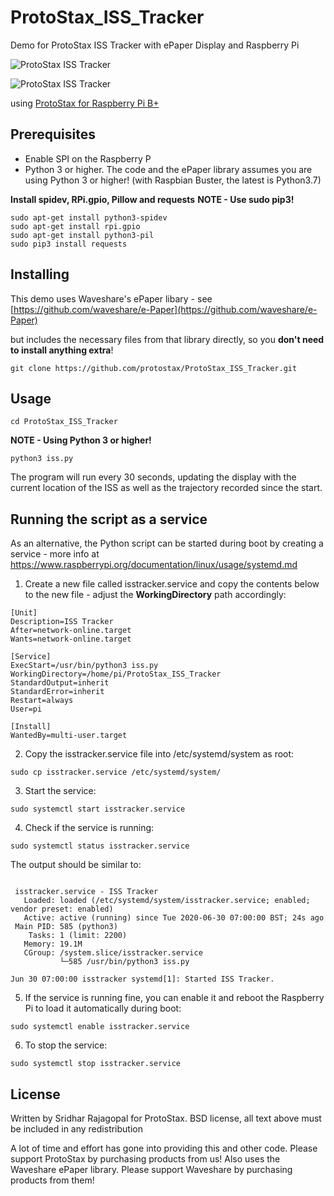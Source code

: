 # ProtoStax_ISS_Tracker
Demo for ProtoStax ISS Tracker with ePaper Display and Raspberry Pi

![ProtoStax ISS Tracker](ProtoStax_ISS_Tracker.jpg)

![ProtoStax ISS Tracker](ProtoStax_ISS_Tracker.gif)


using [ProtoStax for Raspberry Pi B+](https://www.protostax.com/products/protostax-for-raspberry-pi-b)

## Prerequisites

* Enable SPI on the Raspberry P
* Python 3 or higher. The code and the ePaper library assumes you are
  using Python 3 or higher! (with Raspbian Buster, the latest is
  Python3.7)

**Install spidev, RPi.gpio, Pillow and requests**
**NOTE - Use sudo pip3!**

```
sudo apt-get install python3-spidev
sudo apt-get install rpi.gpio
sudo apt-get install python3-pil
sudo pip3 install requests
```


## Installing

This demo uses Waveshare's ePaper libary - see
[https://github.com/waveshare/e-Paper](https://github.com/waveshare/e-Paper)

but includes the necessary files from that library directly, so you
**don't need to install anything extra**!

```
git clone https://github.com/protostax/ProtoStax_ISS_Tracker.git
```

## Usage

```
cd ProtoStax_ISS_Tracker
```

**NOTE - Using Python 3 or higher!**

```
python3 iss.py
```

The program will run every 30 seconds, updating the
display with the current location of the ISS as well as the trajectory recorded
since the start.


## Running the script as a service

As an alternative, the Python script can be started during boot by creating a service - more info at https://www.raspberrypi.org/documentation/linux/usage/systemd.md

1. Create a new file called isstracker.service and copy the contents below to the new file - adjust the **WorkingDirectory** path accordingly:

```
[Unit]
Description=ISS Tracker
After=network-online.target
Wants=network-online.target

[Service]
ExecStart=/usr/bin/python3 iss.py
WorkingDirectory=/home/pi/ProtoStax_ISS_Tracker
StandardOutput=inherit
StandardError=inherit
Restart=always
User=pi

[Install]
WantedBy=multi-user.target

```

2. Copy the isstracker.service file into /etc/systemd/system as root:

```
sudo cp isstracker.service /etc/systemd/system/
```

3. Start the service:
```
sudo systemctl start isstracker.service
```

4. Check if the service is running:

```
sudo systemctl status isstracker.service
```

The output should be similar to:
```

 isstracker.service - ISS Tracker
   Loaded: loaded (/etc/systemd/system/isstracker.service; enabled; vendor preset: enabled)
   Active: active (running) since Tue 2020-06-30 07:00:00 BST; 24s ago
 Main PID: 585 (python3)
    Tasks: 1 (limit: 2200)
   Memory: 19.1M
   CGroup: /system.slice/isstracker.service
           └─585 /usr/bin/python3 iss.py

Jun 30 07:00:00 isstracker systemd[1]: Started ISS Tracker.

```

5. If the service is running fine, you can enable it and reboot the Raspberry Pi to load it automatically during boot:
```
sudo systemctl enable isstracker.service
```

6. To stop the service:
```
sudo systemctl stop isstracker.service
```


## License

Written by Sridhar Rajagopal for ProtoStax. BSD license, all text above must be included in any redistribution

A lot of time and effort has gone into providing this and other code. Please support ProtoStax by purchasing products from us!
Also uses the Waveshare ePaper library. Please support Waveshare by purchasing products from them!
